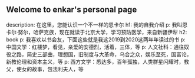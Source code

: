 ## Welcome to enkar's personal page
description: 在这里，您能认识一个不一样的恩卡尔
h1: 我的自我介绍
p: 我叫恩卡尔·努尔，哈萨克族，现在就读于北京大学，学习预防医学，来自新疆伊犁
h2:  book
p: 我喜欢以书会友，下面这些就是我这2019到2020这两年年读过的书
p: 中国文学：红楼梦，看见，亲爱的安德烈，活着，三体，等
p: 人文社科：通往奴役之路，简史三部曲，理想国，旧制度与大革命，乌合之众，娱乐至死，国富论，新教伦理和资本主义，等
p: 西方文学：悉达多，百年孤独，人类群星闪耀时，教父，使女的故事，包法利夫人，等 

